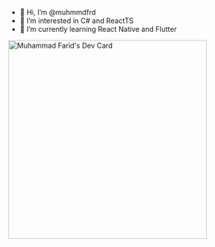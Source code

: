 - 👋 Hi, I’m @muhmmdfrd
- 👀 I’m interested in C# and ReactTS
- 🌱 I’m currently learning React Native and Flutter

<a href="https://app.daily.dev/muhmmdfrd"><img src="https://api.daily.dev/devcards/8e1f4b5df8a246458f3bf2d6d95d42be.png?r=hp5" width="400" alt="Muhammad Farid's Dev Card"/></a>

<!---
muhmmdfrd/muhmmdfrd is a ✨ special ✨ repository because its `README.md` (this file) appears on your GitHub profile.
You can click the Preview link to take a look at your changes.
--->
